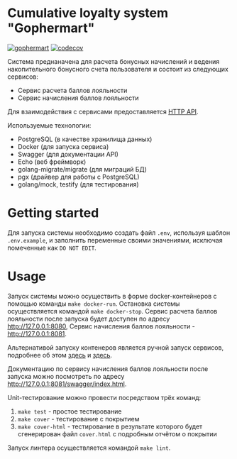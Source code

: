 # Cumulative loyalty system "Gophermart"

[![gophermart](https://github.com/KryukovO/gophermart/actions/workflows/gophermart.yml/badge.svg)](https://github.com/KryukovO/gophermart/actions/workflows/gophermart.yml) [![codecov](https://codecov.io/gh/KryukovO/gophermart/branch/master/graph/badge.svg?token=KWJK8NWS4V)](https://codecov.io/gh/KryukovO/gophermart)

Система преднаначена для расчета бонусных начислений и ведения накопительного бонусного счета пользователя и состоит из следующих сервисов:
- Сервис расчета баллов лояльности
- Сервис начисления баллов лояльности

Для взаимодействия с сервисами предоставляется [HTTP API](./docs/api.md).

Используемые технологии:
- PostgreSQL (в качестве хранилища данных)
- Docker (для запуска сервиса)
- Swagger (для документации API)
- Echo (веб фреймворк)
- golang-migrate/migrate (для миграций БД)
- pgx (драйвер для работы с PostgreSQL)
- golang/mock, testify (для тестирования)

# Getting started

Для запуска системы необходимо создать файл `.env`, используя шаблон `.env.example`, и заполнить переменные своими значениями, исключая помеченные как `DO NOT EDIT`.

# Usage

Запуск системы можно осуществить в форме docker-контейнеров с помощью команды `make docker-run`. Остановка системы осуществляется командой `make docker-stop`. Сервис расчета баллов лояльности после запуска будет доступен по адресу http://127.0.0.1:8080, Сервис начисления баллов лояльности - http://127.0.0.1:8081.

Альтернативой запуску контенеров является ручной запуск сервисов, подробнее об этом [здесь](./cmd/accrual/README.md) и [здесь](./cmd/gophermart/README.md).

Документацию по сервису начисления баллов лояльности после запуска можно посмотреть по адресу http://127.0.0.1:8081/swagger/index.html.

Unit-тестирование можно провести посредством трёх команд:
1. `make test` - простое тестирование
2. `make cover` - тестирование с покрытием
3. `make cover-html` - тестирование в результате которого будет сгенерирован файл `cover.html` с подробным отчётом о покрытии

Запуск линтера осуществляется командой `make lint`.

